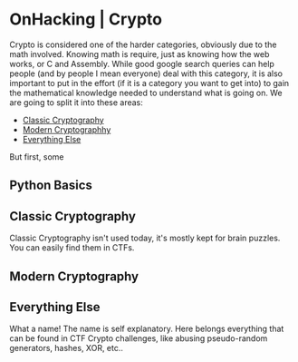 # OnHacking | Crypto

Crypto is considered one of the harder categories, obviously due to the math involved. Knowing math is require, just as knowing how the web works, or C and 
Assembly. While good google search queries can help people (and by people I mean everyone) deal with this category, it is also important to put in the effort 
(if it is a category you want to get into) to gain the mathematical knowledge needed to understand what is going on. We are going to split it into these areas:
* [Classic Cryptography](#classic-cryptography)
* [Modern Cryptographhy](#modern-cryptography)
* [Everything Else](#everything-else)

But first, some

## Python Basics


## Classic Cryptography
Classic Cryptography isn't used today, it's mostly kept for brain puzzles. You can easily find them in CTFs.


## Modern Cryptography



## Everything Else
What a name! The name is self explanatory. Here belongs everything that can be found in CTF Crypto challenges, like abusing pseudo-random generators, hashes,
XOR, etc..
